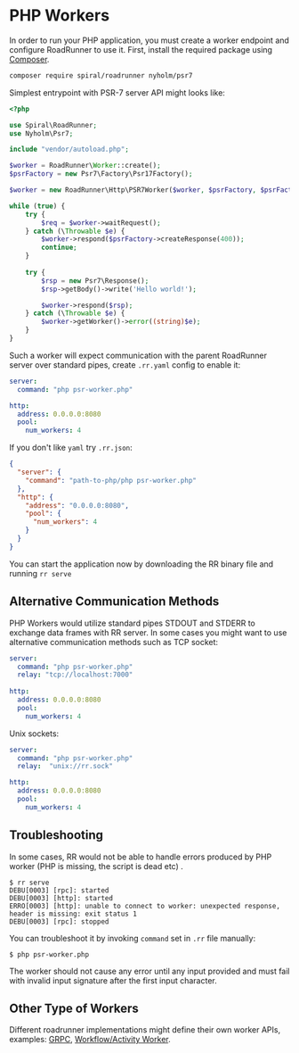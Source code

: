 # PHP Workers

In order to run your PHP application, you must create a worker endpoint and configure RoadRunner to use it. First,
install the required package using [Composer](https://getcomposer.org/).

```bash
composer require spiral/roadrunner nyholm/psr7
```

Simplest entrypoint with PSR-7 server API might looks like:

```php
<?php

use Spiral\RoadRunner;
use Nyholm\Psr7;

include "vendor/autoload.php";

$worker = RoadRunner\Worker::create();
$psrFactory = new Psr7\Factory\Psr17Factory();

$worker = new RoadRunner\Http\PSR7Worker($worker, $psrFactory, $psrFactory, $psrFactory);

while (true) {
    try {
        $req = $worker->waitRequest();
    } catch (\Throwable $e) {
        $worker->respond($psrFactory->createResponse(400));
        continue;
    }
    
    try {
        $rsp = new Psr7\Response();
        $rsp->getBody()->write('Hello world!');

        $worker->respond($rsp);
    } catch (\Throwable $e) {
        $worker->getWorker()->error((string)$e);
    }
}
```

Such a worker will expect communication with the parent RoadRunner server over standard pipes, create `.rr.yaml` config
to enable it:

```yaml
server:
  command: "php psr-worker.php"

http:
  address: 0.0.0.0:8080
  pool:
    num_workers: 4
```

If you don't like `yaml` try `.rr.json`:

```json
{
  "server": {
    "command": "path-to-php/php psr-worker.php"
  },
  "http": {
    "address": "0.0.0.0:8080",
    "pool": {
      "num_workers": 4
    }
  }
}
```

You can start the application now by downloading the RR binary file and running `rr serve`

## Alternative Communication Methods

PHP Workers would utilize standard pipes STDOUT and STDERR to exchange data frames with RR server. In some cases you might
want to use alternative communication methods such as TCP socket:

```yaml
server:
  command: "php psr-worker.php"
  relay: "tcp://localhost:7000"
  
http:
  address: 0.0.0.0:8080
  pool:
    num_workers: 4
```

Unix sockets:

```yaml
server:
  command: "php psr-worker.php"
  relay:  "unix://rr.sock"

http:
  address: 0.0.0.0:8080
  pool:
    num_workers: 4
```

## Troubleshooting

In some cases, RR would not be able to handle errors produced by PHP worker (PHP is missing, the script is dead etc)
.

```
$ rr serve
DEBU[0003] [rpc]: started
DEBU[0003] [http]: started
ERRO[0003] [http]: unable to connect to worker: unexpected response, header is missing: exit status 1
DEBU[0003] [rpc]: stopped
```

You can troubleshoot it by invoking `command` set in `.rr` file manually:

```
$ php psr-worker.php
```

The worker should not cause any error until any input provided and must fail with invalid input signature after the
first input character.

## Other Type of Workers

Different roadrunner implementations might define their own worker APIs,
examples: [GRPC](https://github.com/spiral/php-grpc), [Workflow/Activity Worker](https://docs.temporal.io/docs/php-workers/).

